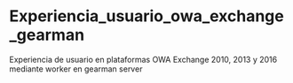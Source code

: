 # Experiencia_usuario_owa_exchange_gearman
Experiencia de usuario en plataformas OWA Exchange 2010, 2013 y 2016 mediante worker en gearman server
